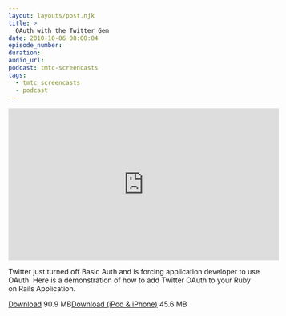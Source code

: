 ```yaml
---
layout: layouts/post.njk
title: >
  OAuth with the Twitter Gem
date: 2010-10-06 08:00:04
episode_number:
duration:
audio_url:
podcast: tmtc-screencasts
tags:
  - tmtc_screencasts
  - podcast
---
```


<iframe src="http://player.vimeo.com/video/15585487?title=0&amp;byline=0&amp;portrait=0" width="540" height="304" frameborder="0"></iframe>

Twitter just turned off Basic Auth and is forcing application developer to use OAuth. Here is a demonstration of how to add Twitter OAuth to your Ruby on Rails Application.

[Download](http://traffic.libsyn.com/tmtc/TwitterOauth.m4v) 90.9 MB[Download (iPod & iPhone)](http://traffic.libsyn.com/tmtc/TwitterOauthiPhone.m4v) 45.6 MB
